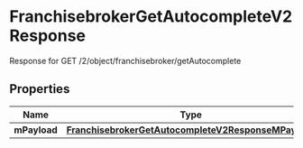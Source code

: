 

# FranchisebrokerGetAutocompleteV2Response

Response for GET /2/object/franchisebroker/getAutocomplete

## Properties

| Name | Type | Description | Notes |
|------------ | ------------- | ------------- | -------------|
|**mPayload** | [**FranchisebrokerGetAutocompleteV2ResponseMPayload**](FranchisebrokerGetAutocompleteV2ResponseMPayload.md) |  |  |



